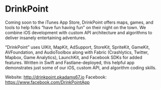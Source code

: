 # DrinkPoint

Coming soon to the iTunes App Store, DrinkPoint offers maps, games, and tools to help folks “have fun having fun” on their night on the town. We combine iOS development with custom API architecture and algorithms to deliver insanely entertaining adventures.

“DrinkPoint” uses UIKit, MapKit, AdSupport, StoreKit, SpriteKit, GameKit, AVFoundation, and AudioToolbox along with Fabric (Crashlytics, Twitter, Mapbox, Game Analytics), LaunchKit, and Facebook SDKs for added features. Written in Swift and Fastlane-deployed, this helpful app demonstrates just some of our iOS, custom API, and algorithm coding skills.

Website: http://drinkpoint.pkadams67.io
Facebook: https://www.facebook.com/DrinkPointApp